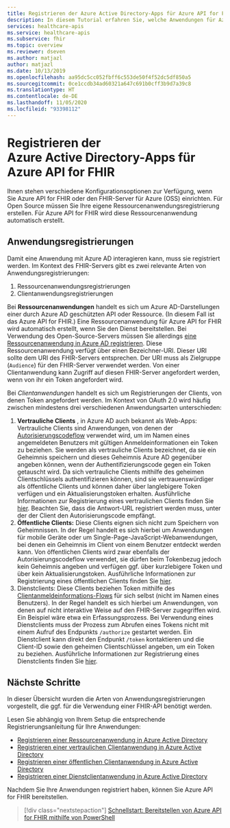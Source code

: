 ```yaml
---
title: Registrieren der Azure Active Directory-Apps für Azure API for FHIR
description: In diesem Tutorial erfahren Sie, welche Anwendungen für Azure API for FHIR und für den FHIR Server für Azure registriert werden müssen.
services: healthcare-apis
ms.service: healthcare-apis
ms.subservice: fhir
ms.topic: overview
ms.reviewer: dseven
ms.author: matjazl
author: matjazl
ms.date: 10/13/2019
ms.openlocfilehash: aa95dc5cc052fbff6c553de50f4f52dc5df850a5
ms.sourcegitcommit: 0ce1ccdb34ad60321a647c691b0cff3b9d7a39c8
ms.translationtype: HT
ms.contentlocale: de-DE
ms.lasthandoff: 11/05/2020
ms.locfileid: "93398112"
---
```

# <a name="register-the-azure-active-directory-apps-for-azure-api-for-fhir"></a>Registrieren der Azure Active Directory-Apps für Azure API for FHIR

Ihnen stehen verschiedene Konfigurationsoptionen zur Verfügung, wenn Sie Azure API for FHIR oder den FHIR-Server für Azure (OSS) einrichten. Für Open Source müssen Sie Ihre eigene Ressourcenanwendungsregistrierung erstellen. Für Azure API for FHIR wird diese Ressourcenanwendung automatisch erstellt.

## <a name="application-registrations"></a>Anwendungsregistrierungen

Damit eine Anwendung mit Azure AD interagieren kann, muss sie registriert werden. Im Kontext des FHIR-Servers gibt es zwei relevante Arten von Anwendungsregistrierungen:

1. Ressourcenanwendungsregistrierungen
1. Clientanwendungsregistrierungen

Bei **Ressourcenanwendungen** handelt es sich um Azure AD-Darstellungen einer durch Azure AD geschützten API oder Ressource. (In diesem Fall ist das Azure API for FHIR.) Eine Ressourcenanwendung für Azure API for FHIR wird automatisch erstellt, wenn Sie den Dienst bereitstellen. Bei Verwendung des Open-Source-Servers müssen Sie allerdings [eine Ressourcenanwendung in Azure AD registrieren](register-resource-azure-ad-client-app.md). Diese Ressourcenanwendung verfügt über einen Bezeichner-URI. Dieser URI sollte dem URI des FHIR-Servers entsprechen. Der URI muss als Zielgruppe (`Audience`) für den FHIR-Server verwendet werden. Von einer Clientanwendung kann Zugriff auf diesen FHIR-Server angefordert werden, wenn von ihr ein Token angefordert wird.

Bei *Clientanwendungen* handelt es sich um Registrierungen der Clients, von denen Token angefordert werden. Im Kontext von OAuth 2.0 wird häufig zwischen mindestens drei verschiedenen Anwendungsarten unterschieden:

1. **Vertrauliche Clients** , in Azure AD auch bekannt als Web-Apps: Vertrauliche Clients sind Anwendungen, von denen der [Autorisierungscodeflow](../active-directory/azuread-dev/v1-protocols-oauth-code.md) verwendet wird, um im Namen eines angemeldeten Benutzers mit gültigen Anmeldeinformationen ein Token zu beziehen. Sie werden als vertrauliche Clients bezeichnet, da sie ein Geheimnis speichern und dieses Geheimnis Azure AD gegenüber angeben können, wenn der Authentifizierungscode gegen ein Token getauscht wird. Da sich vertrauliche Clients mithilfe des geheimen Clientschlüssels authentifizieren können, sind sie vertrauenswürdiger als öffentliche Clients und können daher über langlebigere Token verfügen und ein Aktualisierungstoken erhalten. Ausführliche Informationen zur Registrierung eines vertraulichen Clients finden Sie [hier](register-confidential-azure-ad-client-app.md). Beachten Sie, dass die Antwort-URL registriert werden muss, unter der der Client den Autorisierungscode empfängt.
1. **Öffentliche Clients:** Diese Clients eignen sich nicht zum Speichern von Geheimnissen. In der Regel handelt es sich hierbei um Anwendungen für mobile Geräte oder um Single-Page-JavaScript-Webanwendungen, bei denen ein Geheimnis im Client von einem Benutzer entdeckt werden kann. Von öffentlichen Clients wird zwar ebenfalls der Autorisierungscodeflow verwendet, sie dürfen beim Tokenbezug jedoch kein Geheimnis angeben und verfügen ggf. über kurzlebigere Token und über kein Aktualisierungstoken. Ausführliche Informationen zur Registrierung eines öffentlichen Clients finden Sie [hier](register-public-azure-ad-client-app.md).
1. Dienstclients: Diese Clients beziehen Token mithilfe des [Clientanmeldeinformations-Flows](../active-directory/azuread-dev/v1-oauth2-client-creds-grant-flow.md) für sich selbst (nicht im Namen eines Benutzers). In der Regel handelt es sich hierbei um Anwendungen, von denen auf nicht interaktive Weise auf den FHIR-Server zugegriffen wird. Ein Beispiel wäre etwa ein Erfassungsprozess. Bei Verwendung eines Dienstclients muss der Prozess zum Abrufen eines Tokens nicht mit einem Aufruf des Endpunkts `/authorize` gestartet werden. Ein Dienstclient kann direkt den Endpunkt `/token` kontaktieren und die Client-ID sowie den geheimen Clientschlüssel angeben, um ein Token zu beziehen. Ausführliche Informationen zur Registrierung eines Dienstclients finden Sie [hier](register-service-azure-ad-client-app.md).

## <a name="next-steps"></a>Nächste Schritte

In dieser Übersicht wurden die Arten von Anwendungsregistrierungen vorgestellt, die ggf. für die Verwendung einer FHIR-API benötigt werden.

Lesen Sie abhängig von Ihrem Setup die entsprechende Registrierungsanleitung für Ihre Anwendungen:

* [Registrieren einer Ressourcenanwendung in Azure Active Directory](register-resource-azure-ad-client-app.md)
* [Registrieren einer vertraulichen Clientanwendung in Azure Active Directory](register-confidential-azure-ad-client-app.md)
* [Registrieren einer öffentlichen Clientanwendung in Azure Active Directory](register-public-azure-ad-client-app.md)
* [Registrieren einer Dienstclientanwendung in Azure Active Directory](register-service-azure-ad-client-app.md)

Nachdem Sie Ihre Anwendungen registriert haben, können Sie Azure API for FHIR bereitstellen.

>[!div class="nextstepaction"]
>[Schnellstart: Bereitstellen von Azure API for FHIR mithilfe von PowerShell](fhir-paas-powershell-quickstart.md)